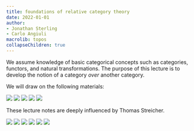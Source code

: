 ```yaml
---
title: foundations of relative category theory
date: 2022-01-01
author:
- Jonathan Sterling
- Carlo Angiuli
macrolib: topos
collapseChildren: true
---
```


We assume knowledge of basic categorical concepts such as categories, functors,
and natural transformations. The purpose of this lecture is to develop the
notion of a category *over* another category.

We will draw on the following materials:

![](ahrens-lumsdaine-2019)
![](benabou-1985)
![](borceux-hca-2)
![](jacobs-1999)
![](streicher-fcjb)

These lecture notes are deeply influenced by Thomas Streicher.

![](frct-000R)
![](frct-0008)
![](frct-0009)
![](frct-000E)
![](frct-000N)
![](frct-0012)
